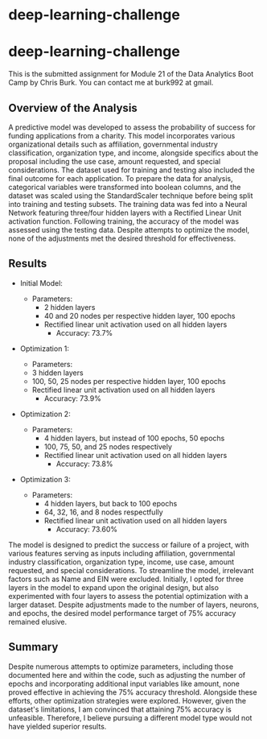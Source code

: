 # deep-learning-challenge
# deep-learning-challenge

This is the submitted assignment for Module 21 of the Data Analytics Boot Camp by Chris Burk. You can contact me at burk992 at gmail.

## Overview of the Analysis

A predictive model was developed to assess the probability of success for funding applications from a charity. This model incorporates various organizational details such as affiliation, governmental industry classification, organization type, and income, alongside specifics about the proposal including the use case, amount requested, and special considerations. The dataset used for training and testing also included the final outcome for each application. To prepare the data for analysis, categorical variables were transformed into boolean columns, and the dataset was scaled using the StandardScaler technique before being split into training and testing subsets. The training data was fed into a Neural Network featuring three/four hidden layers with a Rectified Linear Unit activation function. Following training, the accuracy of the model was assessed using the testing data. Despite attempts to optimize the model, none of the adjustments met the desired threshold for effectiveness.          

## Results

* Initial Model:
  * Parameters:
    * 2 hidden layers
	* 40 and 20 nodes per respective hidden layer, 100 epochs
	* Rectified linear unit activation used on all hidden layers
  		* Accuracy: 73.7%

* Optimization 1:
  * Parameters:
   * 3 hidden layers
	* 100, 50, 25 nodes per respective hidden layer, 100 epochs
	* Rectified linear unit activation used on all hidden layers
  		* Accuracy: 73.9%

* Optimization 2:
  * Parameters:
    * 4 hidden layers, but instead of 100 epochs, 50 epochs
	* 100, 75, 50, and 25 nodes respectively
	* Rectified linear unit activation used on all hidden layers
  		* Accuracy: 73.8%

* Optimization 3:
  * Parameters:
    * 4 hidden layers, but back to 100 epochs
	* 64, 32, 16, and 8 nodes respectfully
	* Rectified linear unit activation used on all hidden layers
  		* Accuracy: 73.60%

The model is designed to predict the success or failure of a project, with various features serving as inputs including affiliation, governmental industry classification, organization type, income, use case, amount requested, and special considerations. To streamline the model, irrelevant factors such as Name and EIN were excluded. Initially, I opted for three layers in the model to expand upon the original design, but also experimented with four layers to assess the potential optimization with a larger dataset. Despite adjustments made to the number of layers, neurons, and epochs, the desired model performance target of 75% accuracy remained elusive.


## Summary

Despite numerous attempts to optimize parameters, including those documented here and within the code, such as adjusting the number of epochs and incorporating additional input variables like amount, none proved effective in achieving the 75% accuracy threshold. Alongside these efforts, other optimization strategies were explored. However, given the dataset's limitations, I am convinced that attaining 75% accuracy is unfeasible. Therefore, I believe pursuing a different model type would not have yielded superior results.